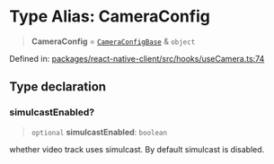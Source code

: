 # Type Alias: CameraConfig

> **CameraConfig** = [`CameraConfigBase`](CameraConfigBase.md) & `object`

Defined in: [packages/react-native-client/src/hooks/useCamera.ts:74](https://github.com/fishjam-cloud/mobile-client-sdk/blob/b59d08631f5fbe1fa162c766a63916c14024e0d4/packages/react-native-client/src/hooks/useCamera.ts#L74)

## Type declaration

### simulcastEnabled?

> `optional` **simulcastEnabled**: `boolean`

whether video track uses simulcast. By default simulcast is disabled.
